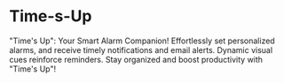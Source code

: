# Time-s-Up
 "Time's Up": Your Smart Alarm Companion! Effortlessly set personalized alarms, and receive timely notifications and email alerts. Dynamic visual cues reinforce reminders. Stay organized and boost productivity with "Time's Up"!
